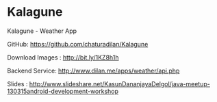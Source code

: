# Kalagune
Kalagune - Weather App

GitHub:  https://github.com/chaturadilan/Kalagune

Download Images : http://bit.ly/1KZ8h1h

Backend Service: http://www.dilan.me/apps/weather/api.php

Slides : http://www.slideshare.net/KasunDananjayaDelgol/java-meetup-130315android-development-workshop
